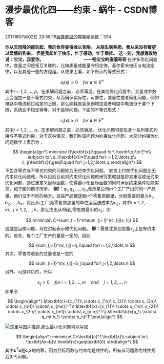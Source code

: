
# 漫步最优化四——约束 - 蜗牛 - CSDN博客


2017年07月02日 20:58:16[会敲键盘的猩猩](https://me.csdn.net/u010182633)阅读数：334



$\textbf{你从天而降的那刻起，我的世界变得难以言喻。}$
$\textbf{从陌生到熟悉，我从来没有奢望过爱情的到来。}$
$\textbf{但是我却忙于快乐，忙于感动，忙于牵挂。}$
$\textbf{这一刻，我想勇敢地说：宝宝，我爱你。}$
$\qquad\qquad\qquad\qquad\textbf{——畅宝宝的傻逼哥哥}$
在许多优化问题中，变量之间是相互关联的，比如质量或能量守恒定律，基尔霍夫电压与电流定律，以及其他一些的方程组。从效果上看，如下所示的等式形式：

$$
a_i(\textbf{x})=0\quad for\ \textbf{x}\in E^n
$$
其中$i=1,2,\ldots,p$，在求解问题之前，必须满足。在其他优化问题中，变量或参数上会强加一些不等式约束，从而确保实际性，可靠性，兼容性或者简化问题，例如电路中电流超过给定的上限，那么能耗就会急剧增加或者电路中电流低于某个下限，系统会不稳定等等，对于这种问题，下面的不等式形式：

$$
c_j(\textbf{x})\geq 0\quad for\ \textbf{x}\in E^n
$$
其中$j=1,2,\ldots,q$，在求解问题之前，必须满足。
优化问题可能包含一系列等式约束与不等式约束，对于这种情况，我们称该问题为约束优化问题，大部分约束优化问题数学上表示为：

$$
\begin{align*}
minimize f(\textbf{x})\qquad for\ \textbf{x}\in E^n\\
subject\ to:\ a_i(\textbf{x})=0\quad for\ i=1,2,\ldots,p\\
c_j(\textbf{x})\geq0\quad for\ j=1,2,\ldots,q
\end{align*}
$$
不包含等式与不等式约束的问题称为无约束优化问题。
直觉上约束优化问题比无约束优化问题难，所以目前目前对约束优化问题的研究策略就是将其重写成无约束优化问题，通过重定义目标函数，使得最小化目标函数的同时满足约束条件就能实现，如下面的例子所示。
$\textbf{例1：}$$q_1,q_2,\ldots,q_m$表示某公司$m$个工厂产出的同一产品量，他们位于不同的地方。这些产品被送到$n$个零售商那里，分别需要的量为$b_1,b_2,\ldots,b_n$，假设从$i$工厂到$j$零售商那里的单位运运送成本为$c_{ij}$，其中$i=1,2,\ldots,m$，$j=1,2,\ldots,n$，那么找出从$i$场到$j$零售商最小的$x_{ij}$，即

$$
minimize\ C=\sum_{i=1}^m\sum_{j=1}^nc_{ij}x_{ij}
$$
这就是运输问题，现在讲起表示成优化问题。
$\textbf{解：}$需要注意到变量$x_{ij}$上是有约束的。首先，每个工厂生产的量是一定的，因此

$$
\sum_{j=1}^nx_{ij}=q_i\quad for\ i=1,2,\ldots,m
$$
其次，零售商收到的总量也是一定的

$$
\sum_{i=1}^mx_{ij}=b_j\quad for\ j=1,2,\ldots,n
$$
另外，$x_ij$是非负的，所以

$$
x_{ij}>0\quad for\ i=1,2,\ldots,m\quad and\quad j=1,2,\ldots,n
$$
如果令

$$
\begin{align*}
&\textbf{c}=[c_{11}\ \cdots c_{1n}\ c_{21}\ \cdots c_{2n}\ \cdots c_{m1}\ \cdots\ c_{mn}]^T\\
&\textbf{x}=[x_{11}\ \cdots x_{1n}\ x_{21}\ \cdots x_{2n}\ \cdots x_{m1}\ \cdots\ x_{mn}]^T\\
&\textbf{b}=[q_1\ \cdots\ q_m\ b_1\ \cdots\ b_n]^T
\end{align*}
$$

![这里写图片描述](https://img-blog.csdn.net/20170702204831468?watermark/2/text/aHR0cDovL2Jsb2cuY3Nkbi5uZXQvdTAxMDE4MjYzMw==/font/5a6L5L2T/fontsize/400/fill/I0JBQkFCMA==/dissolve/70/gravity/SouthEast)[ ](https://img-blog.csdn.net/20170702204831468?watermark/2/text/aHR0cDovL2Jsb2cuY3Nkbi5uZXQvdTAxMDE4MjYzMw==/font/5a6L5L2T/fontsize/400/fill/I0JBQkFCMA==/dissolve/70/gravity/SouthEast)
[ ](https://img-blog.csdn.net/20170702204831468?watermark/2/text/aHR0cDovL2Jsb2cuY3Nkbi5uZXQvdTAxMDE4MjYzMw==/font/5a6L5L2T/fontsize/400/fill/I0JBQkFCMA==/dissolve/70/gravity/SouthEast)
那么最小化问题可以写成

$$
\begin{align*}
minimize\ C=\textbf{c}^T\textbf{x}\\
subject to:\ \textbf{Ax=b}\\
\textbf{x}\geq\textbf{0}
\end{align*}
$$
其中$\textbf{c}^T\textbf{x}$是$\textbf{c,x}$的内积，因为目标函数与约束均是线性的，所有该问题称为线性规划(LP)问题。

[
](https://img-blog.csdn.net/20170702204831468?watermark/2/text/aHR0cDovL2Jsb2cuY3Nkbi5uZXQvdTAxMDE4MjYzMw==/font/5a6L5L2T/fontsize/400/fill/I0JBQkFCMA==/dissolve/70/gravity/SouthEast)
